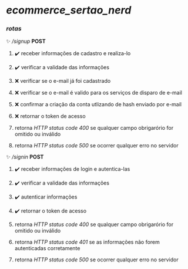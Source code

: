 # ***ecommerce_sertao_nerd***



### ***rotas***

✨ */signup* **POST**
1. ✔️ receber informações de cadastro e realiza-lo
1. ✔️ verificar a validade das informações
1. ❌ verificar se o e-mail já foi cadastrado
1. ❌ verificar se o e-mail é valido para os serviços de disparo de e-mail
1. ❌ confirmar a criação da conta utlizando de hash enviado por e-mail
1. ❌ retornar o token de acesso

2. retorna *HTTP status code 400* se qualquer campo obrigarório for omitido ou inválido
2. retorna *HTTP status code 500* se ocorrer qualquer erro no servidor




✨ */signin* **POST**

1. ✔️ receber informações de login e autentica-las
1. ✔️ verificar a validade das informações
1. ✔️ autenticar informações
1. ✔️ retornar o token de acesso

2. retorna *HTTP status code 400* se qualquer campo obrigarório for omitido ou inválido
2. retorna *HTTP status code 401* se as informações não forem autenticadas corretamente
2. retorna *HTTP status code 500* se ocorrer qualquer erro no servidor
